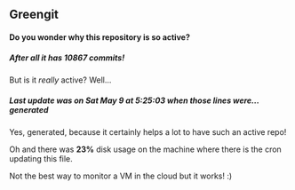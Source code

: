 ## Greengit

#### Do you wonder why this repository is so active?

##### After all it has 10867 commits!

But is it *really* active? Well...

##### Last update was on Sat May 9 at 5:25:03 when those lines were... generated

Yes, generated, because it certainly helps a lot to have such an active repo!

Oh and there was **23%** disk usage on the machine
where there is the cron updating this file.

Not the best way to monitor a VM in the cloud but it works! :)
